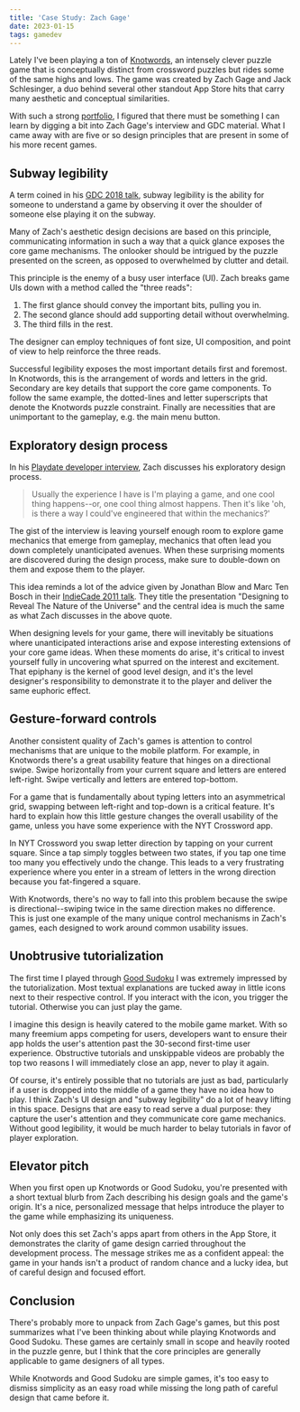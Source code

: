 ```yaml
---
title: 'Case Study: Zach Gage'
date: 2023-01-15
tags: gamedev
---
```


Lately I've been playing a ton of [Knotwords](https://playknotwords.com/), an
intensely clever puzzle game that is conceptually distinct from crossword
puzzles but rides some of the same highs and lows. The game was created by Zach
Gage and Jack Schlesinger, a duo behind several other standout App Store hits
that carry many aesthetic and conceptual similarities.

With such a strong [portfolio](http://stfj.net/apps/index.html), I figured that
there must be something I can learn by digging a bit into Zach Gage's interview
and GDC material. What I came away with are five or so design principles that
are present in some of his more recent games.

## Subway legibility

A term coined in his
[GDC 2018 talk](http://stfj.net/DesigningForSubwayLegibility/), subway
legibility is the ability for someone to understand a game by observing it over
the shoulder of someone else playing it on the subway.

Many of Zach's aesthetic design decisions are based on this principle,
communicating information in such a way that a quick glance exposes the core
game mechanisms. The onlooker should be intrigued by the puzzle presented on the
screen, as opposed to overwhelmed by clutter and detail.

This principle is the enemy of a busy user interface (UI). Zach breaks game UIs
down with a method called the "three reads":

1. The first glance should convey the important bits, pulling you in.
2. The second glance should add supporting detail without overwhelming.
3. The third fills in the rest.

The designer can employ techniques of font size, UI composition, and point of
view to help reinforce the three reads.

Successful legibility exposes the most important details first and foremost. In
Knotwords, this is the arrangement of words and letters in the grid. Secondary
are key details that support the core game components. To follow the same
example, the dotted-lines and letter superscripts that denote the Knotwords
puzzle constraint. Finally are necessities that are unimportant to the gameplay,
e.g. the main menu button.

## Exploratory design process

In his
[Playdate developer interview](https://www.gamedeveloper.com/playdate-launch/from-snake-to-snak-indie-developer-zach-gage-on-creating-for-playdate),
Zach discusses his exploratory design process.

> Usually the experience I have is I'm playing a game, and one cool thing
> happens--or, one cool thing almost happens. Then it's like 'oh, is there a way
> I could've engineered that within the mechanics?'

The gist of the interview is leaving yourself enough room to explore game
mechanics that emerge from gameplay, mechanics that often lead you down
completely unanticipated avenues. When these surprising moments are discovered
during the design process, make sure to double-down on them and expose them to
the player.

This idea reminds a lot of the advice given by Jonathan Blow and Marc Ten Bosch
in their [IndieCade 2011 talk](https://www.youtube.com/watch?v=OGSeLSmOALU).
They title the presentation "Designing to Reveal The Nature of the Universe" and
the central idea is much the same as what Zach discusses in the above quote.

When designing levels for your game, there will inevitably be situations where
unanticipated interactions arise and expose interesting extensions of your core
game ideas. When these moments do arise, it's critical to invest yourself fully
in uncovering what spurred on the interest and excitement. That epiphany is the
kernel of good level design, and it's the level designer's responsibility to
demonstrate it to the player and deliver the same euphoric effect.

## Gesture-forward controls

Another consistent quality of Zach's games is attention to control mechanisms
that are unique to the mobile platform. For example, in Knotwords there's a
great usability feature that hinges on a directional swipe. Swipe horizontally
from your current square and letters are entered left-right. Swipe vertically
and letters are entered top-bottom.

For a game that is fundamentally about typing letters into an asymmetrical grid,
swapping between left-right and top-down is a critical feature. It's hard to
explain how this little gesture changes the overall usability of the game,
unless you have some experience with the NYT Crossword app.

In NYT Crossword you swap letter direction by tapping on your current square.
Since a tap simply toggles between two states, if you tap one time too many you
effectively undo the change. This leads to a very frustrating experience where
you enter in a stream of letters in the wrong direction because you fat-fingered
a square.

With Knotwords, there's no way to fall into this problem because the swipe is
directional--swiping twice in the same direction makes no difference. This is
just one example of the many unique control mechanisms in Zach's games, each
designed to work around common usability issues.

## Unobtrusive tutorialization

The first time I played through [Good Sudoku](https://www.playgoodsudoku.com/) I
was extremely impressed by the tutorialization. Most textual explanations are
tucked away in little icons next to their respective control. If you interact
with the icon, you trigger the tutorial. Otherwise you can just play the game.

I imagine this design is heavily catered to the mobile game market. With so many
freemium apps competing for users, developers want to ensure their app holds the
user's attention past the 30-second first-time user experience. Obstructive
tutorials and unskippable videos are probably the top two reasons I will
immediately close an app, never to play it again.

Of course, it's entirely possible that no tutorials are just as bad,
particularly if a user is dropped into the middle of a game they have no idea
how to play. I think Zach's UI design and "subway legibility" do a lot of heavy
lifting in this space. Designs that are easy to read serve a dual purpose: they
capture the user's attention and they communicate core game mechanics. Without
good legibility, it would be much harder to belay tutorials in favor of player
exploration.

## Elevator pitch

When you first open up Knotwords or Good Sudoku, you're presented with a short
textual blurb from Zach describing his design goals and the game's origin. It's
a nice, personalized message that helps introduce the player to the game while
emphasizing its uniqueness.

Not only does this set Zach's apps apart from others in the App Store, it
demonstrates the clarity of game design carried throughout the development
process. The message strikes me as a confident appeal: the game in your hands
isn't a product of random chance and a lucky idea, but of careful design and
focused effort.

## Conclusion

There's probably more to unpack from Zach Gage's games, but this post summarizes
what I've been thinking about while playing Knotwords and Good Sudoku. These
games are certainly small in scope and heavily rooted in the puzzle genre, but I
think that the core principles are generally applicable to game designers of all
types.

While Knotwords and Good Sudoku are simple games, it's too easy to dismiss
simplicity as an easy road while missing the long path of careful design that
came before it.
